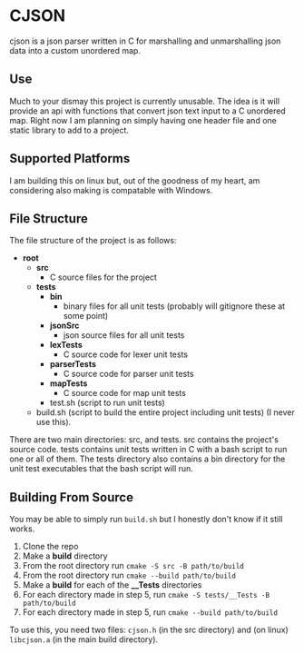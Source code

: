 # CJSON

cjson is a json parser written in C for marshalling and unmarshalling json data into a custom unordered map.


## Use

Much to your dismay this project is currently unusable. The idea is it will provide an api with functions that convert json text input to a C unordered map. 
Right now I am planning on simply having one header file and one static library to add to a project.

## Supported Platforms

I am building this on linux but, out of the goodness of my heart, am considering also making is compatable with Windows.


## File Structure

The file structure of the project is as follows:

- **root**
  - **src**
    - C source files for the project
  - **tests**
    - **bin**
      - binary files for all unit tests (probably will gitignore these at some point)
    - **jsonSrc**
      - json source files for all unit tests
    - **lexTests**
      - C source code for lexer unit tests
    - **parserTests**
      - C source code for parser unit tests
    - **mapTests**
      - C source code for map unit tests 
    - test.sh (script to run unit tests)
  - build.sh (script to build the entire project including unit tests) (I never use this).

There are two main directories: src, and tests. src contains the project's source code. tests contains unit tests written in C with a bash script
to run one or all of them. The tests directory also contains a bin directory for the unit test executables that the bash script will run.

## Building From Source

You may be able to simply run `build.sh` but I honestly don't know if it still works.

1. Clone the repo
2. Make a **build** directory
3. From the root directory run `cmake -S src -B path/to/build`
4. From the root directory run `cmake --build path/to/build`
5. Make a **build** for each of the **__Tests** directories
6. For each directory made in step 5, run `cmake -S tests/__Tests -B path/to/build`
7. For each directory made in step 5, run `cmake --build path/to/build`

To use this, you need two files: `cjson.h` (in the src directory) and (on linux) `libcjson.a` (in the main build directory).
